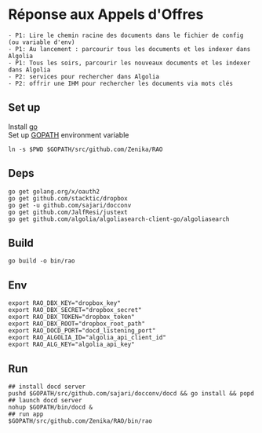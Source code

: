 # Réponse aux Appels d'Offres

```
- P1: Lire le chemin racine des documents dans le fichier de config (ou variable d'env)
- P1: Au lancement : parcourir tous les documents et les indexer dans Algolia
- P1: Tous les soirs, parcourir les nouveaux documents et les indexer dans Algolia
- P2: services pour rechercher dans Algolia
- P2: offrir une IHM pour rechercher les documents via mots clés
 ```

## Set up

Install [go](https://golang.org/cmd/go/)<br>
Set up  [GOPATH](https://golang.org/doc/code.html#GOPATH) environment variable

```shell
ln -s $PWD $GOPATH/src/github.com/Zenika/RAO
```
## Deps

```shell
go get golang.org/x/oauth2
go get github.com/stacktic/dropbox
go get -u github.com/sajari/docconv
go get github.com/JalfResi/justext
go get github.com/algolia/algoliasearch-client-go/algoliasearch
```

## Build

```shell
go build -o bin/rao
```

## Env

```shell
export RAO_DBX_KEY="dropbox_key"
export RAO_DBX_SECRET="dropbox_secret"
export RAO_DBX_TOKEN="dropbox_token"
export RAO_DBX_ROOT="dropbox_root_path"
export RAO_DOCD_PORT="docd_listening_port"
export RAO_ALGOLIA_ID="algolia_api_client_id"
export RAO_ALG_KEY="algolia_api_key"
```

## Run

```shell
## install docd server
pushd $GOPATH/src/github.com/sajari/docconv/docd && go install && popd
## launch docd server
nohup $GOPATH/bin/docd &
## run app
$GOPATH/src/github.com/Zenika/RAO/bin/rao
```

